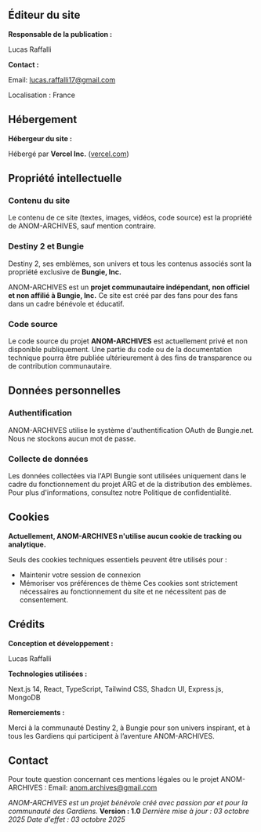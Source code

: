 ## Éditeur du site

**Responsable de la publication :**

Lucas Raffalli

**Contact :**

Email: [lucas.raffalli17@gmail.com](mailto:lucas.raffalli17@gmail.com)

Localisation : France


## Hébergement

**Hébergeur du site :**

Hébergé par **Vercel Inc.** ([vercel.com](https://vercel.com/))


## Propriété intellectuelle

### Contenu du site

Le contenu de ce site (textes, images, vidéos, code source) est la propriété de ANOM-ARCHIVES, sauf mention contraire.

### Destiny 2 et Bungie

Destiny 2, ses emblèmes, son univers et tous les contenus associés sont la propriété exclusive de **Bungie, Inc.**

ANOM-ARCHIVES est un **projet communautaire indépendant, non officiel et non affilié à Bungie, Inc.** Ce site est créé par des fans pour des fans dans un cadre bénévole et éducatif.

### Code source

Le code source du projet **ANOM-ARCHIVES** est actuellement privé et non disponible publiquement. Une partie du code ou de la documentation technique pourra être publiée ultérieurement à des fins de transparence ou de contribution communautaire.


## Données personnelles

### Authentification

ANOM-ARCHIVES utilise le système d'authentification OAuth de Bungie.net. Nous ne stockons aucun mot de passe.

### Collecte de données

Les données collectées via l'API Bungie sont utilisées uniquement dans le cadre du fonctionnement du projet ARG et de la distribution des emblèmes.
Pour plus d'informations, consultez notre Politique de confidentialité.


## Cookies

**Actuellement, ANOM-ARCHIVES n'utilise aucun cookie de tracking ou analytique.**

Seuls des cookies techniques essentiels peuvent être utilisés pour :
- Maintenir votre session de connexion
- Mémoriser vos préférences de thème
Ces cookies sont strictement nécessaires au fonctionnement du site et ne nécessitent pas de consentement.


## Crédits

**Conception et développement :**

Lucas Raffalli

**Technologies utilisées :**

Next.js 14, React, TypeScript, Tailwind CSS, Shadcn UI, Express.js, MongoDB

**Remerciements :**

Merci à la communauté Destiny 2, à Bungie pour son univers inspirant,
et à tous les Gardiens qui participent à l’aventure ANOM-ARCHIVES.


## Contact

Pour toute question concernant ces mentions légales ou le projet ANOM-ARCHIVES :
Email: [anom.archives@gmail.com](mailto:anom.archives@gmail.com)


*ANOM-ARCHIVES est un projet bénévole créé avec passion par et pour la communauté des Gardiens.*
**Version : 1.0**
*Dernière mise à jour : 03 octobre 2025*
*Date d'effet : 03 octobre 2025*
